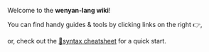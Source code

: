 Welcome to the **wenyan-lang wiki**!

You can find handy guides & tools by clicking links on the right 👉,

or, check out the [📃syntax cheatsheet](https://github.com/wenyan-lang/wenyan/wiki/Syntax-Cheatsheet) for a quick start.